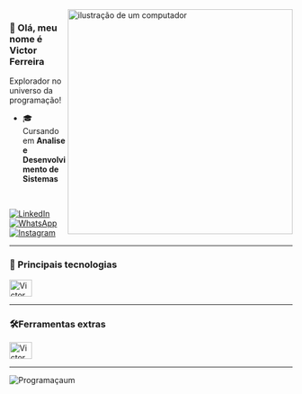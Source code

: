<img src="https://github.com/VictorFSQ/VictorFSQ/assets/168148320/a0397666-1af5-43b4-87a4-a1c24d9d40ec)" alt="ilustração de um computador" min-width="400px" max-width="400px" width="400px" align="right">

### 👋 Olá, meu nome é Victor Ferreira
<p>Explorador no universo da programação!</p>

- 🎓 Cursando em **Analise e Desenvolvimento de Sistemas**

<br>
<p align="left">
  <a href="https://www.linkedin.com/in/victor-ferreira-de-siqueira-14719a1b3/" title="LinkedIn">
  <img src="https://img.shields.io/badge/-Linkedin-0e76a8?style=flat-square&logo=Linkedin&logoColor=white&link=/" alt="LinkedIn"/></a>

  <a href="mailto:victorferreirasiqueira@gmail.com" title="Gmail">
  <img src="https://img.shields.io/badge/-gmail-f00?style=flat-square&labelColor=f00&logo=gmail&logoColor=white&link=" alt="WhatsApp"/></a>
    <a href="https://www.instagram.com/victorferreiradesiqueira/" title="Instagram">
    <img src="https://img.shields.io/badge/-Instagram-DF0174?style=flat-square&labelColor=DF0174&logo=instagram&logoColor=white&link=" alt="Instagram"/>
  </a>
</p>

<hr>


### 🚀 Principais tecnologias
  
<div style="display: inline_block">
  <img align="center" alt="Victor Ferreira" height="30" width="40" src="https://cdn.jsdelivr.net/gh/devicons/devicon/icons/python/python-original.svg">
</div>
<hr>

### 🛠️Ferramentas extras

<div>
  <img align="center" alt="Victor Ferreira" height="30" width="40" src="https://cdn.jsdelivr.net/gh/devicons/devicon/icons/vscode/vscode-original.svg">
  
</div>
<hr>


![Programaçaum](https://github.com/VictorFSQ/VictorFSQ/assets/168148320/bf4f0737-6601-44a7-8091-ab08739df68e)
